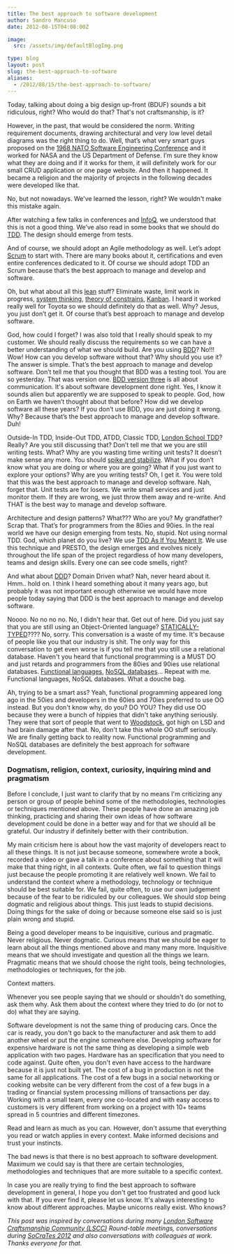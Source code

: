 ```yaml
---
title: The best approach to software development
author: Sandro Mancuso
date: 2012-08-15T04:08:00Z

image:
  src: /assets/img/defaultBlogImg.png

type: blog
layout: post
slug: the-best-approach-to-software
aliases: 
  - /2012/08/15/the-best-approach-to-software/
---
```


Today, talking about doing a big design up-front (BDUF) sounds a bit
ridiculous, right? Who would do that? That's not craftsmanship, is it?

However, in the past, that would be considered the norm. Writing
requirement documents, drawing architectural and very low level detail
diagrams was the right thing to do. Well, that’s what very smart guys
proposed on the [1968 NATO Software Engineering Conference](http://homepages.cs.ncl.ac.uk/brian.randell/NATO/nato1968.PDF)
and it worked for NASA and the US Department of Defense. I’m sure they
know what they are doing and if it works for them, it will definitely
work for our small CRUD application or one page website. And then it
happened. It became a religion and the majority of projects in the
following decades were developed like that.

No, but not nowadays. We've learned the lesson, right? We wouldn't make
this mistake again.  

After watching a few talks in conferences and
[InfoQ](http://www.infoq.com/), we understood that this is not a good
thing. We’ve also read in some books that we should do
[TDD](http://en.wikipedia.org/wiki/Test-driven_development). The design
should emerge from tests.

And of course, we should adopt an Agile methodology as well. Let’s adopt
[Scrum](http://en.wikipedia.org/wiki/Scrum_%28development%29) to start
with. There are many books about it, certifications and even entire
conferences dedicated to it. Of course we should adopt TDD an Scrum
because that’s the best approach to manage and develop and software.

Oh, but what about all this
[lean](http://en.wikipedia.org/wiki/Lean_software_development) stuff?
Eliminate waste, limit work in progress, [system thinking](http://en.wikipedia.org/wiki/System_thinking), [theory of constrains](http://en.wikipedia.org/wiki/Theory_of_constraints),
[Kanban](http://en.wikipedia.org/wiki/Kanban). I heard it worked really
well for Toyota so we should definitely do that as well. Why? Jesus, you
just don’t get it. Of course that’s best approach to manage and develop
software.

God, how could I forget? I was also told that I really should speak to
my customer. We should really discuss the requirements so we can have a
better understanding of what we should build. Are you using
[BDD](http://en.wikipedia.org/wiki/Behavior_Driven_Development)? No!!!
Wow! How can you develop software without that? Why should you use it?
The answer is simple. That’s the best approach to manage and develop
software. Don’t tell me that you thought that BDD was a testing tool.
You are so yesterday. That was version one. [BDD version three](http://dannorth.net/2012/05/31/bdd-is-like-tdd-if/) is all about
communication. It's about software development done right. Yes, I know
it sounds alien but apparently we are supposed to speak to people. God,
how on Earth we haven’t thought about that before? How did we develop
software all these years? If you don’t use BDD, you are just doing it
wrong. Why? Because that’s the best approach to manage and develop
software. Duh!

Outside-In TDD, Inside-Out TDD, ATDD, Classic TDD, [London School TDD](http://codemanship.co.uk/parlezuml/blog/?postid=987)? Really? Are
you still discussing that? Don’t tell me that we you are still writing
tests. What? Why are you wasting time writing unit tests? It doesn’t
make sense any more. You should [spike and stabilize](http://lizkeogh.com/category/spike-and-stabilize/). What if
you don’t know what you are doing or where you are going? What if you
just want to explore your options? Why are you writing tests? Oh, I get
it. You were told that this was the best approach to manage and develop
software. Nah, forget that. Unit tests are for losers. We write small
services and just monitor them. If they are wrong, we just throw them
away and re-write. And THAT is the best way to manage and develop
software.

Architecture and design patterns? What??? Who are you? My grandfather?
Scrap that. That’s for programmers from the 80ies and 90ies. In the real
world we have our design emerging from tests. No, stupid. Not using
normal TDD. God, which planet do you live? We use [TDD As If You Meant It](http://cumulative-hypotheses.org/2011/08/30/tdd-as-if-you-meant-it/).
We use this technique and PRESTO, the design emerges and evolves nicely
throughout the life span of the project regardless of how many
developers, teams and design skills. Every one can see code smells,
right?

And what about [DDD](http://en.wikipedia.org/wiki/Domain-driven_design)?
Domain Driven what? Nah, never heard about it. Hmm.. hold on. I think I
heard something about it many years ago, but probably it was not
important enough otherwise we would have more people today saying that
DDD is the best approach to manage and develop software.

Noooo. No no no no. No, I didn't hear that. Get out of here. Did you
just say that you are still using an Object-Oriented language?
[STATICALLY-TYPED](http://en.wikipedia.org/wiki/Statically_typed#Static_typing)????
No, sorry. This conversation is a waste of my time. It's because of
people like you that our industry is shit. The only way for this
conversation to get even worse is if you tell me that you still use a
relational database. Haven't you heard that functional programming is a
MUST DO and just retards and programmers from the 80ies and 90ies use
relational databases. [Functional languages](http://en.wikipedia.org/wiki/Functional_programming), [NoSQL databases](http://en.wikipedia.org/wiki/NoSQL)... Repeat with me.
Functional languages, NoSQL databases. What a douche bag.

Ah, trying to be a smart ass? Yeah, functional programming appeared long
ago in the 50ies and developers in the 60ies and 70ies preferred to use
OO instead. But you don't know why, do you? DO YOU? They did use OO
because they were a bunch of hippies that didn't take anything
seriously. They were that sort of people that went to
[Woodstock](http://en.wikipedia.org/wiki/Woodstock), got high on LSD and
had brain damage after that. No, don't take this whole OO stuff
seriously. We are finally getting back to reality now. Functional
programming and NoSQL databases are definitely the best approach for
software development.

### Dogmatism, religion, context, curiosity, inquiring mind and pragmatism

Before I conclude, I just want to clarify that by no means I'm
criticizing any person or group of people behind some of the
methodologies, technologies or techniques mentioned above. These people
have done an amazing job thinking, practicing and sharing their own
ideas of how software development could be done in a better way and for
that we should all be grateful. Our industry if definitely better with
their contribution.

My main criticism here is about how the vast majority of developers
react to all these things. It is not just because someone, somewhere
wrote a book, recorded a video or gave a talk in a conference about
something that it will make that thing right, in all contexts. Quite
often, we fail to question things just because the people promoting it
are relatively well known. We fail to understand the context where a
methodology, technology or technique should be best suitable for. We
fail, quite often, to use our own judgement because of the fear to be
ridiculed by our colleagues. We should stop being dogmatic and religious
about things. This just leads to stupid decisions. Doing things for the
sake of doing or because someone else said so is just plain wrong and
stupid. 

Being a good developer means to be inquisitive, curious and pragmatic.
Never religious. Never dogmatic. Curious means that we should be eager
to learn about all the things mentioned above and many many more.
Inquisitive means that we should investigate and question all the things
we learn. Pragmatic means that we should choose the right tools, being
technologies, methodologies or techniques, for the job.

Context matters. 

Whenever you see people saying that we should or shouldn't do something,
ask them why. Ask them about the context where they tried to do (or not
to do) what they are saying. 

Software development is not the same thing of producing cars. Once the
car is ready, you don't go back to the manufacturer and ask them to add
another wheel or put the engine somewhere else. Developing software for
expensive hardware is not the same thing as developing a simple web
application with two pages. Hardware has an specification that you need
to code against. Quite often, you don't even have access to the hardware
because it is just not built yet. The cost of a bug in production is not
the same for all applications. The cost of a few bugs in a social
networking or cooking website can be very different from the cost of a
few bugs in a trading or financial system processing millions of
transactions per day. Working with a small team, every one co-located
and with easy access to customers is very different from working on a
project with 10+ teams spread in 5 countries and different timezones. 

Read and learn as much as you can. However, don't assume that everything
you read or watch applies in every context. Make informed decisions and
trust your instincts.

The bad news is that there is no best approach to software development.
Maximum we could say is that there are certain technologies,
methodologies and techniques that are more suitable to a specific
context.

In case you are really trying to find the best approach to software
development in general, I hope you don't get too frustrated and good
luck with that. If you ever find it, please let us know. It's always
interesting to know about different approaches. Maybe unicorns really
exist. Who knows?

*This post was inspired by conversations during many [London Software
Craftsmanship Community (LSCC)](http://www.meetup.com/london-software-craftsmanship) Round-table
meetings, conversations during [SoCraTes 2012](http://www.socrates-conference.de/) and also conversations with
colleagues at work. Thanks everyone for that.*
